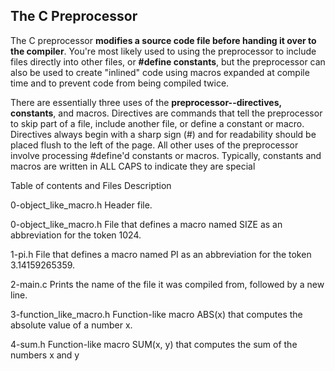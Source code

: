 ## The C Preprocessor

The C preprocessor **modifies a source code file before handing it over to the compiler**. You're most likely used to using the preprocessor 
to include files directly into other files, or **#define constants**, but the preprocessor can also be used to create "inlined" code using macros 
expanded at compile time and to prevent code from being compiled twice.

There are essentially three uses of the **preprocessor--directives, constants**, and macros. Directives are commands that tell the preprocessor to 
skip part of a file, include another file, or define a constant or macro. Directives always begin with a sharp sign (#) and for readability should be
placed flush to the left of the page. All other uses of the preprocessor involve processing #define'd constants or macros. Typically, constants and macros 
are written in ALL CAPS to indicate they are special

Table of contents and Files Description

0-object_like_macro.h Header file.

0-object_like_macro.h File that defines a macro named SIZE as an abbreviation for the token 1024.

1-pi.h File that defines a macro named PI as an abbreviation for the token 3.14159265359.

2-main.c Prints the name of the file it was compiled from, followed by a new line.

3-function_like_macro.h Function-like macro ABS(x) that computes the absolute value of a number x.

4-sum.h Function-like macro SUM(x, y) that computes the sum of the numbers x and y
